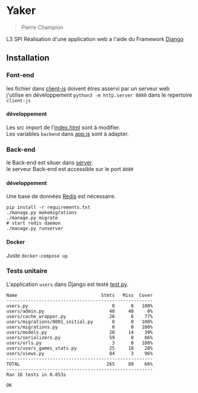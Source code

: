 # Yaker
> Pierre Champion

L3 SPI Réalisation d'une application web a l'aide du Framework [Django](https://www.djangoproject.com/)

## Installation  

### Font-end  
les fichier dans [client-js](./client-js) doivent êtres asservi par un serveur
web  
j'utilise en développement `python3 -m http.server 8080` dans le repertoire
`client-js`

#### développement  
Les src import de l'[index.html](/client-js/index.html#L36) sont à modifier.  
Les variables `backend` dans [app.js](client-js/app.js#L55) sont à adapter.  


### Back-end  

le Back-end est situer dans [server](./server).  
le serveur Back-end est accessible sur le port `8080`  

#### développement  
Une base de données [Redis](https://redis.io/download) est nécessaire.
```
pip install -r requirements.txt
./manage.py makemigrations
./manage.py migrate
# start redis daemon
./manage.py runserver
```

#### Docker  
Juste `docker-compose up`


### Tests unitaire

L'application `users` dans Django est testé [test.py](/server/users/tests.py).  

```
Name                               Stmts   Miss  Cover
------------------------------------------------------
users.py                               0      0   100%
users/admin.py                        40     40     0%
users/cache_wrapper.py                26      6    77%
users/migrations/0001_initial.py       8      0   100%
users/migrations.py                    0      0   100%
users/models.py                       20     14    30%
users/serializers.py                  59      8    86%
users/urls.py                          3      0   100%
users/users_games_stats.py            25     18    28%
users/views.py                        84      3    96%
------------------------------------------------------
TOTAL                                265     89    66%
------------------------------------------------------
Ran 16 tests in 0.853s

OK
```
